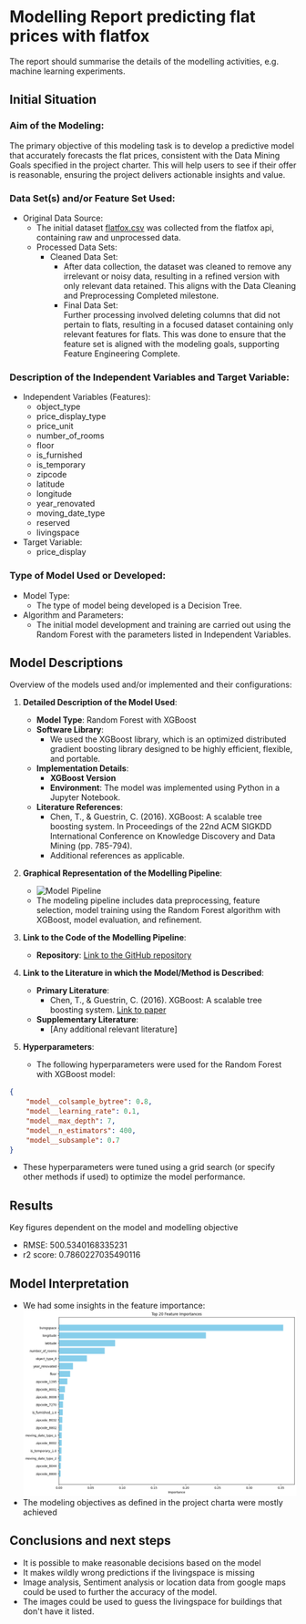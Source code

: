 # Modelling Report predicting flat prices with flatfox
The report should summarise the details of the modelling activities, e.g. machine learning experiments. 

## Initial Situation
### Aim of the Modeling:
The primary objective of this modeling task is to develop a predictive model that accurately forecasts the flat prices, consistent with the Data Mining Goals specified in the project charter. This will help users to see if their offer is reasonable, ensuring the project delivers actionable insights and value.

### Data Set(s) and/or Feature Set Used:
- Original Data Source:
  - The initial dataset [flatfox.csv](../preparation/flatfox.csv) was collected from the flatfox api, containing raw and unprocessed data.
  - Processed Data Sets:
    - Cleaned Data Set:
      - After data collection, the dataset was cleaned to remove any irrelevant or noisy data, resulting in a refined version with only relevant data retained. This aligns with the Data Cleaning and Preprocessing Completed milestone.
      - Final Data Set:\
      Further processing involved deleting columns that did not pertain to flats, resulting in a focused dataset containing only relevant features for flats. This was done to ensure that the feature set is aligned with the modeling goals, supporting Feature Engineering Complete.

### Description of the Independent Variables and Target Variable:

- Independent Variables (Features):
  - object_type
  - price_display_type
  - price_unit
  - number_of_rooms
  - floor
  - is_furnished
  - is_temporary
  - zipcode
  - latitude
  - longitude
  - year_renovated
  - moving_date_type
  - reserved
  - livingspace
- Target Variable:
  - price_display

### Type of Model Used or Developed:
            
- Model Type:
  - The type of model being developed is a Decision Tree.
- Algorithm and Parameters:
  - The initial model development and training are carried out using the Random Forest with the parameters listed in Independent Variables.

## Model Descriptions

Overview of the models used and/or implemented and their configurations:

1. **Detailed Description of the Model Used**:
   - **Model Type**: Random Forest with XGBoost
   - **Software Library**: 
     - We used the XGBoost library, which is an optimized distributed gradient boosting library designed to be highly efficient, flexible, and portable.
   - **Implementation Details**: 
     - **XGBoost Version**
     - **Environment**: The model was implemented using Python in a Jupyter Notebook.
   - **Literature References**:
     - Chen, T., & Guestrin, C. (2016). XGBoost: A scalable tree boosting system. In Proceedings of the 22nd ACM SIGKDD International Conference on Knowledge Discovery and Data Mining (pp. 785-794).
     - Additional references as applicable.

2. **Graphical Representation of the Modelling Pipeline**:
   - ![Model Pipeline](link_to_graphical_representation_image)
   - The modeling pipeline includes data preprocessing, feature selection, model training using the Random Forest algorithm with XGBoost, model evaluation, and refinement.

3. **Link to the Code of the Modelling Pipeline**:
   - **Repository**: [Link to the GitHub repository](https://github.com/wipflu1/daai-gg-flatfox/tree/clean-up)

4. **Link to the Literature in which the Model/Method is Described**:
   - **Primary Literature**: 
     - Chen, T., & Guestrin, C. (2016). XGBoost: A scalable tree boosting system. [Link to paper](https://dl.acm.org/doi/10.1145/2939672.2939785)
   - **Supplementary Literature**: 
     - [Any additional relevant literature]

5. **Hyperparameters**:
   - The following hyperparameters were used for the Random Forest with XGBoost model:
```json
{
    "model__colsample_bytree": 0.8,
    "model__learning_rate": 0.1,
    "model__max_depth": 7,
    "model__n_estimators": 400,
    "model__subsample": 0.7
}
```
   - These hyperparameters were tuned using a grid search (or specify other methods if used) to optimize the model performance.


## Results
Key figures dependent on the model and modelling objective

- RMSE: 500.5340168335231
- r2 score: 0.7860227035490116

## Model Interpretation
- We had some insights in the feature importance:
![Feature Importance](../figs/feature_importance.png)
- The modeling objectives as defined in the project charta were mostly achieved

## Conclusions and next steps
- It is possible to make reasonable decisions based on the model
- It makes wildly wrong predictions if the livingspace is missing
- Image analysis, Sentiment analysis or location data from google maps could be used to further the accuracy of the model.
- The images could be used to guess the livingspace for buildings that don't have it listed.